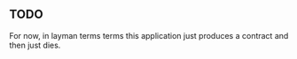 ## TODO

For now, in layman terms terms this application just produces a contract and then just dies. 
